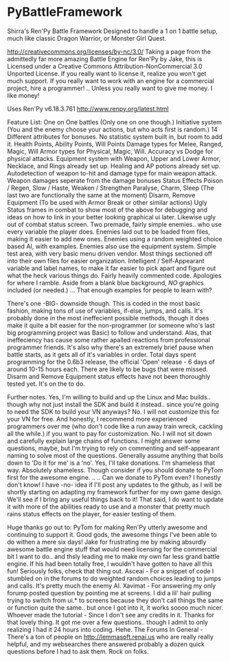 PyBattleFramework
=================

Shirra's Ren'Py Battle Framework
Designed to handle a 1 on 1 battle setup, much like classic Dragon Warrior, or Monster Girl Quest.

http://creativecommons.org/licenses/by-nc/3.0/
Taking a page from the admittedly far more amazing Battle Engine for Ren'Py by Jake, this is Licensed under a Creative Commons Attribution-NonCommercial 3.0 Unported License.  If you really want to license it, realize you won't get much support.  If you really want to work with an engine for a commercial project, hire a programmer!  .. Unless you really want to give me money.  I like money!

Uses Ren'Py v6.18.3.761
http://www.renpy.org/latest.html

Feature List:
  One on One battles (Only one on one though.)
  Initiative system (You and the enemy choose your actions, but who acts first is random.)
  14 Different attributes for bonuses.
  No statistic system built in, but room to add it.
  Health Points, Ability Points, Will Points
  Damage types for Melee, Ranged, Magic, Will
  Armor types for Physical, Magic, Will.
  Accuracy vs Dodge for physical attacks.
  Equipment system with Weapon, Upper and Lower Armor, Necklace, and Rings already set up.
  Healing and AP potions already set up.
  Autodetection of weapon to-hit and damage type for main weapon attack.
  Weapon damages seperate from the damage bonuses
  Status Effects
	Poison / Regen, Slow / Haste, Weaken / Strengthen
	Paralyse, Charm, Sleep (The last two are functionally the same at the moment)
	Disarm, Remove Equipment (To be used with Armor Break or other similar actions)
  Ugly Status frames in combat to show most of the above for debugging and ideas on how to link in your better looking graphical ui later.
  Likewise ugly out of combat status screen.
  Two premade, fairly simple enemies.. who use every variable the player does.
  Enemies laid out to be loaded from files, making it easier to add new ones.
  Enemies using a random weighted choice based AI, with examples.
  Enemies also use the equipment system.
  Simple test area, with very basic menu driven vendor.
  Most things sectioned off into their own files for easier organization.
  Intelligent / Self-Appearant variable and label names, to make it far easier to pick apart and figure out what the heck various things do.
  Fairly heavily commented code.  Apologies for where I ramble.
  Aside from a blank blue background, _NO_ graphics included (or needed.) 
   ... That enough examples for people to learn with?

There's one -BIG- downside though.  This is coded in the most basic fashion, making tons of use of variables, if-else, jumps, and calls.  It's probably done in the most ineffecient possible methods, though it does make it quite a bit easier for the non-programmer (or someone who's last big programming project was Basic) to follow and understand.  Alas, that ineffeciency has cause some rather apalled reactions from professional programmer friends.  It's also why there's an extremely brief pause when battle starts, as it gets all of it's variables in order.
Total days spent programming for the 0.6b3 release, the official 'Open' release - 6 days of around 10-15 hours each.  There are likely to be bugs that were missed.
Disarm and Remove Equipment status effects have not been thoroughly tested yet.  It's on the to do.

Further notes.
  Yes, I'm willing to build and up the Linux and Mac builds.. though why not just install the SDK and build it instead.. since you're going to need the SDK to build your VN anyways?
  No.  I will not customize this for your VN for free.  And honestly, I recommend more experienced programmers over me (who don't code like a run away train wreck, cackling all the while.) if you want to pay for customization.
  No.  I will not sit down and carefully explain large chains of functions.  I might answer some questions, maybe, but I'm trying to rely on commenting and self-appearant naming to solve most of the questions.
  Generally assume anything that boils down to 'Do it for me' is a 'no'.
  Yes, I'll take donations.  I'm shameless that way.  Absolutely shameless.  Though consider if you should donate to PyTom first for the awesome engine.  .. .. Can we donate to PyTom even?  I honestly don't know!
  I have -no- idea if I'll post any updates to the github, as I will be shortly starting on adapting my framework further for my own game design.  We'll see if I bring any useful things back to it!  That said, I do want to update it with more of the abilities ready to use and a monster that pretty much rains status effects on the player, for easier testing of them.

Huge thanks go out to:
  PyTom for making Ren'Py utterly awesome and continuing to support it.  Good gods, the awesome things I've been able to do withen a mere six days!
  Jake for frustrating me by making absurdly awesome battle engine stuff that would need licensing for the commercial bit I want to do.. and thsly leading me to make my own far less grand battle engine.  If his had been totally free, I wouldn't have gotten to have all this fun!  Seriously folks, check that thing out.
  Asceai - For a snippet of code I stumbled on in the forums to do weighted random choices leading to jumps and calls.  It's pretty much the enemy AI.
  Xavimat - For answering my only forump posted question by pointing me at screens.  I did a lil' hair pulling trying to switch from ui.* to screens because they don't call things the same or function quite the same.. but once I got into it, it works soooo much nicer.
  Whoever made the tutorial - Since I don't see any credits in it.  Thanks for that lovely thing.  It got me over a few questions.. though I admit to only realizing I had it 24 hours into coding.  Hehe.
  The Forums In General - There's a ton of people on http://lemmasoft.renai.us who are really really helpful, and my websearches there answered probably a dozen quick questions before I had to ask them.
    Rock on folks.
	
